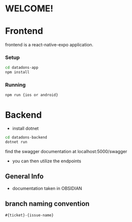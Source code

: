 # WELCOME!

# Frontend

frontend is a react-native-expo application.

### Setup

```bash
cd datadons-app
npm install
```

### Running

```bash
npm run {ios or android}
```

# Backend

- install dotnet

```bash
cd datadons-backend
dotnet run
```

find the swagger documentation at localhost:5000/swagger

- you can then utilize the endpoints

## General Info

- documentation taken in OBSIDIAN

## branch naming convention

`#{ticket}-{issue-name}`
